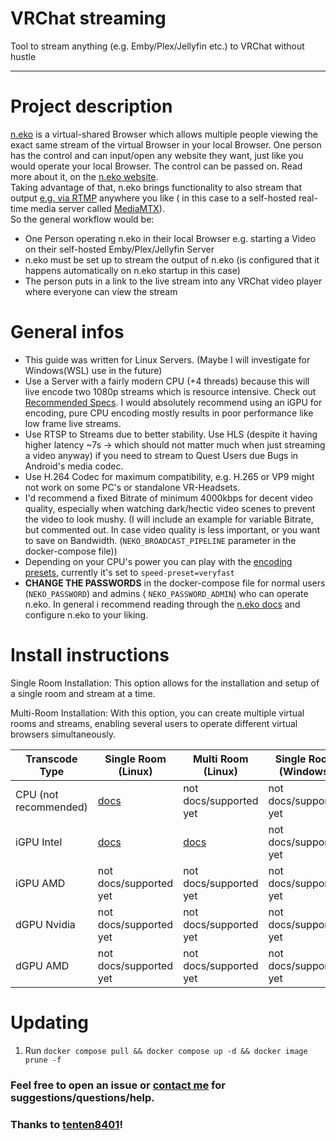 # VRChat streaming

Tool to stream anything (e.g. Emby/Plex/Jellyfin etc.) to VRChat without hustle

---

# Project description

[n.eko](https://neko.m1k1o.net/#/) is a virtual-shared Browser which allows multiple people viewing the exact same
stream of the virtual Browser in your local Browser.
One person has the control and can input/open any website they want, just like you would operate your local Browser.
The control can be passed on. Read more about it, on the [n.eko website](https://neko.m1k1o.net/).\
Taking advantage of that, n.eko brings functionality to also stream that
output [e.g. via RTMP](https://neko.m1k1o.net/#/getting-started/configuration?id=neko_broadcast_url) anywhere you like (
in this case to a self-hosted real-time media server called [MediaMTX](https://github.com/bluenviron/mediamtx)).\
So the general workflow would be:

- One Person operating n.eko in their local Browser e.g. starting a Video on their self-hosted Emby/Plex/Jellyfin Server
- n.eko must be set up to stream the output of n.eko (is configured that it happens automatically on n.eko startup in
  this case)
- The person puts in a link to the live stream into any VRChat video player where everyone can view the stream

# General infos

- This guide was written for Linux Servers. (Maybe I will investigate for Windows(WSL) use in the future)
- Use a Server with a fairly modern CPU (+4 threads) because this will live encode two 1080p streams which is resource
  intensive. Check out [Recommended Specs](https://neko.m1k1o.net/#/getting-started/quick-start?id=quick-start). I would
  absolutely recommend using an iGPU for encoding, pure CPU encoding mostly results in poor performance like low frame
  live streams.
- Use RTSP to Streams due to better stability. Use HLS (despite it having higher latency ~7s -> which should not matter
  much when just streaming a video anyway) if you need to stream to Quest Users due Bugs in Android's media codec.
- Use H.264 Codec for maximum compatibility, e.g. H.265 or VP9 might not work on some PC's or standalone VR-Headsets.
- I'd recommend a fixed Bitrate of minimum 4000kbps for decent video quality, especially when watching dark/hectic video
  scenes to prevent the video to look mushy. (I will include an example for variable Bitrate, but commented out. In case
  video quality is less important, or you want to save on Bandwidth. (`NEKO_BROADCAST_PIPELINE` parameter in the
  docker-compose file))
- Depending on your CPU's power you can play with
  the [encoding presets](https://gstreamer.freedesktop.org/documentation/x264/index.html?gi-language=c#GstX264EncPreset),
  currently it's set to `speed-preset=veryfast`
- **CHANGE THE PASSWORDS** in the docker-compose file for normal users (`NEKO_PASSWORD`) and admins (
  `NEKO_PASSWORD_ADMIN`) who can operate n.eko. In general i recommend reading through
  the [n.eko docs](https://neko.m1k1o.net/#/getting-started/configuration) and configure n.eko to your liking.

# Install instructions

Single Room Installation: This option allows for the installation and setup of a single room and stream at a time.

Multi-Room Installation: With this option, you can create multiple virtual rooms and streams, enabling several users to operate different virtual browsers simultaneously.

| Transcode Type        | Single Room (Linux)                                                                                  | Multi Room (Linux)                                                                                  | Single Room (Windows)  | Multi Room (Windows)   |
|-----------------------|------------------------------------------------------------------------------------------------------|-----------------------------------------------------------------------------------------------------|------------------------|------------------------|
| CPU (not recommended) | [docs](https://github.com/jameskitt616/vrchat_streaming/blob/master/docs/single-room-igpu/README.md) | not docs/supported yet                                                                              | not docs/supported yet | not docs/supported yet |
| iGPU Intel            | [docs](https://github.com/jameskitt616/vrchat_streaming/blob/master/docs/single-room-cpu/README.md)  | [docs](https://github.com/jameskitt616/vrchat_streaming/blob/master/docs/multi-room-igpu/README.md) | not docs/supported yet | not docs/supported yet |
| iGPU AMD              | not docs/supported yet                                                                               | not docs/supported yet                                                                              | not docs/supported yet | not docs/supported yet |
| dGPU Nvidia           | not docs/supported yet                                                                               | not docs/supported yet                                                                              | not docs/supported yet | not docs/supported yet |
| dGPU AMD              | not docs/supported yet                                                                               | not docs/supported yet                                                                              | not docs/supported yet | not docs/supported yet |

# Updating

1. Run `docker compose pull && docker compose up -d && docker image prune -f`

### Feel free to open an issue or [contact me](https://jameskitt616.one/contact/) for suggestions/questions/help.

### Thanks to [tenten8401](https://github.com/tenten8401)!
